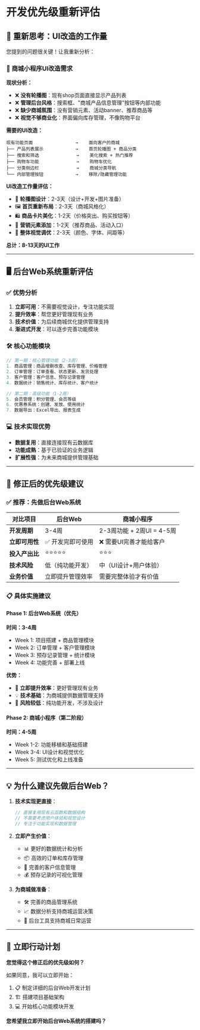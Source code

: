 # 开发优先级重新评估

## 🤔 **重新思考：UI改造的工作量**

您提到的问题很关键！让我重新分析：

### 📱 **商城小程序UI改造需求**

**现状分析：**
- ❌ **没有轮播图**：现有shop页面直接显示产品列表
- ❌ **管理后台风格**：搜索框、"商城产品信息管理"按钮等内部功能
- ❌ **缺少商城氛围**：没有营销元素、活动banner、推荐商品等
- ❌ **视觉不够商业化**：界面偏向库存管理，不像购物平台

**需要的UI改造：**
```
现有功能页面                →    面向客户的商城
├── 产品列表展示            →    首页轮播图 + 商品分类
├── 搜索和筛选              →    美化搜索 + 热门推荐  
├── 购物车功能              →    购物车优化
├── 分类侧边栏              →    商城分类导航
└── 内部管理按钮            →    移除/隐藏管理功能
```

**UI改造工作量评估：**
- 🎨 **轮播图设计**：2-3天（设计+开发+图片准备）
- 🖼️ **首页重新布局**：2-3天（商城风格化）
- 🛍️ **商品卡片美化**：1-2天（价格突出、购买按钮等）
- 🎯 **营销元素添加**：1-2天（推荐商品、活动入口）
- 📱 **整体视觉调优**：2-3天（颜色、字体、间距等）

**总计：8-13天的UI工作**

---

## 🖥️ **后台Web系统重新评估**

### ✅ **优势分析**
1. **立即可用**：不需要视觉设计，专注功能实现
2. **提升效率**：帮您更好管理现有业务
3. **技术价值**：为后续商城优化提供管理支持
4. **渐进式开发**：可以逐步完善功能模块

### 🛠️ **核心功能模块**
```javascript
// 第一期：核心管理功能（2-3周）
1. 商品管理：商品增删改查、库存管理、价格管理
2. 订单管理：订单查看、状态更新、发货处理
3. 客户管理：客户信息、预存记录管理
4. 数据统计：销售统计、库存统计、客户统计

// 第二期：高级功能（1-2周）
5. 会员管理：积分管理、会员等级
6. 优惠券系统：创建、发放、使用统计
7. 数据导出：Excel导出、报表生成
```

### 💻 **技术实现优势**
- **数据复用**：直接连接现有云数据库
- **功能成熟**：基于已验证的业务逻辑
- **扩展性强**：为未来商城提供管理基础

---

## 🎯 **修正后的优先级建议**

### ✅ **推荐：先做后台Web系统**

| 对比项目 | 后台Web | 商城小程序 |
|----------|---------|------------|
| **开发周期** | 3-4周 | 2-3周功能 + 2周UI = 4-5周 |
| **立即可用性** | ✅ 开发完即可使用 | ❌ 需要UI完善才能给客户 |
| **投入产出比** | ⭐⭐⭐⭐⭐ | ⭐⭐⭐ |
| **技术风险** | 低（纯功能开发） | 中（UI设计+用户体验） |
| **业务价值** | 立即提升管理效率 | 需要完整体验才有价值 |

### 📋 **具体实施建议**

#### Phase 1: 后台Web系统（优先）
**时间：3-4周**
- Week 1: 项目搭建 + 商品管理模块
- Week 2: 订单管理 + 客户管理模块  
- Week 3: 预存记录管理 + 统计模块
- Week 4: 功能完善 + 部署上线

**优势：**
- 🚀 **立即提升效率**：更好管理现有业务
- 💡 **技术基础**：为商城提供数据管理支持
- 🎯 **风险较低**：纯功能开发，不涉及设计

#### Phase 2: 商城小程序（第二阶段）
**时间：4-5周**
- Week 1-2: 功能移植和基础搭建
- Week 3-4: UI设计和视觉优化  
- Week 5: 测试优化和上线准备

---

## 💡 **为什么建议先做后台Web？**

1. **技术实现更直接**：
   ```javascript
   // 直接复用现有云函数和数据结构
   // 不需要考虑用户体验和视觉设计
   // 专注于功能实现和数据管理
   ```

2. **立即产生价值**：
   - 📊 更好的数据统计和分析
   - 📦 高效的订单和库存管理
   - 👥 完善的客户信息管理
   - 💰 预存记录的可视化管理

3. **为商城做准备**：
   - 🛠️ 完善的商品管理系统
   - 📈 数据分析支持商城运营决策
   - 🔧 后台工具支持商城日常运营

---

## 🚀 **立即行动计划**

**您觉得这个修正后的优先级如何？**

如果同意，我可以立即开始：
1. 📋 制定详细的后台Web开发计划
2. 🏗️ 搭建项目基础架构
3. 💻 开始核心功能模块开发

**您希望我立即开始后台Web系统的搭建吗？** 